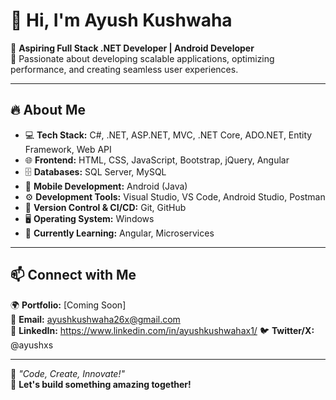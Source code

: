 # 👋 Hi, I'm Ayush Kushwaha  

🚀 **Aspiring Full Stack .NET Developer | Android Developer**  
🎯 Passionate about developing scalable applications, optimizing performance, and creating seamless user experiences.  

---

## 🔥 About Me  
- 💻 **Tech Stack:** C#, .NET, ASP.NET, MVC, .NET Core, ADO.NET, Entity Framework, Web API  
- 🌐 **Frontend:** HTML, CSS, JavaScript, Bootstrap, jQuery, Angular    
- 🗄️ **Databases:** SQL Server, MySQL  
- 📱 **Mobile Development:** Android (Java)  
- ⚙️ **Development Tools:** Visual Studio, VS Code, Android Studio, Postman  
- 🔧 **Version Control & CI/CD:** Git, GitHub  
- 🖥 **Operating System:** Windows  
- 🎯 **Currently Learning:** Angular, Microservices  

---

## 📫 Connect with Me  
🌍 **Portfolio:** [Coming Soon]  
📧 **Email:** ayushkushwaha26x@gmail.com  
🔗 **LinkedIn:** https://www.linkedin.com/in/ayushkushwahax1/
🐦 **Twitter/X:** @ayushxs
  

---

🌟 *"Code, Create, Innovate!"*  
🚀 **Let's build something amazing together!**  
